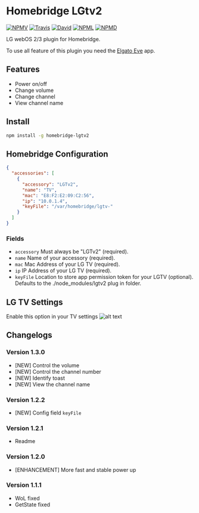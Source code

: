# Homebridge LGtv2

[![NPMV](https://img.shields.io/npm/v/homebridge-lgtv2.svg?style=flat-square)](https://npmjs.org/package/homebridge-lgtv2)
[![Travis](https://img.shields.io/travis/alessiodionisi/homebridge-lgtv2.svg?style=flat-square)](https://travis-ci.org/alessiodionisi/homebridge-lgtv2)
[![David](https://img.shields.io/david/alessiodionisi/homebridge-lgtv2.svg?style=flat-square)](https://david-dm.org/alessiodionisi/homebridge-lgtv2)
[![NPML](https://img.shields.io/npm/l/homebridge-lgtv2.svg?style=flat-square)](https://github.com/alessiodionisi/homebridge-lgtv2/blob/master/LICENSE)
[![NPMD](https://img.shields.io/npm/dt/homebridge-lgtv2.svg?style=flat-square)](https://npmjs.org/package/homebridge-lgtv2)

LG webOS 2/3 plugin for Homebridge.

To use all feature of this plugin you need the [Elgato Eve](https://www.elgato.com/en/eve/eve-app) app.

## Features
* Power on/off
* Change volume
* Change channel
* View channel name

## Install
```bash
npm install -g homebridge-lgtv2
```

## Homebridge Configuration
```json
{
  "accessories": [
    {
      "accessory": "LGTv2",
      "name": "TV",
      "mac": "E8:F2:E2:09:C2:56",
      "ip": "10.0.1.4",
      "keyFile": "/var/homebridge/lgtv-"
    }
  ]
}
```

### Fields
- `accessory` Must always be "LGTv2" (required).
- `name` Name of your accessory (required).
- `mac` Mac Address of your LG TV (required).
- `ip` IP Address of your LG TV (required).
- `keyFile` Location to store app permission token for your LGTV (optional). Defaults to the ./node_modules/lgtv2 plug in folder.

## LG TV Settings
Enable this option in your TV settings
![alt text](https://s14.postimg.org/3p3fb9fgx/IMG_2750.jpg "TV settings")

## Changelogs
### Version 1.3.0
- [NEW] Control the volume
- [NEW] Control the channel number
- [NEW] Identify toast
- [NEW] View the channel name

### Version 1.2.2
- [NEW] Config field `keyFile`

### Version 1.2.1
- Readme

### Version 1.2.0
- [ENHANCEMENT] More fast and stable power up

### Version 1.1.1
- WoL fixed
- GetState fixed
